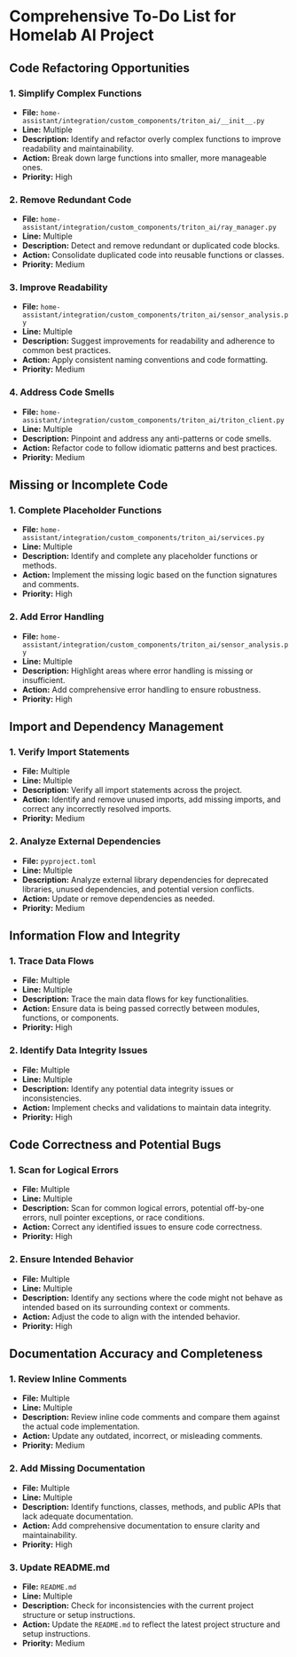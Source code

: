 # Comprehensive To-Do List for Homelab AI Project

## Code Refactoring Opportunities

### 1. Simplify Complex Functions
- **File:** `home-assistant/integration/custom_components/triton_ai/__init__.py`
- **Line:** Multiple
- **Description:** Identify and refactor overly complex functions to improve readability and maintainability.
- **Action:** Break down large functions into smaller, more manageable ones.
- **Priority:** High

### 2. Remove Redundant Code
- **File:** `home-assistant/integration/custom_components/triton_ai/ray_manager.py`
- **Line:** Multiple
- **Description:** Detect and remove redundant or duplicated code blocks.
- **Action:** Consolidate duplicated code into reusable functions or classes.
- **Priority:** Medium

### 3. Improve Readability
- **File:** `home-assistant/integration/custom_components/triton_ai/sensor_analysis.py`
- **Line:** Multiple
- **Description:** Suggest improvements for readability and adherence to common best practices.
- **Action:** Apply consistent naming conventions and code formatting.
- **Priority:** Medium

### 4. Address Code Smells
- **File:** `home-assistant/integration/custom_components/triton_ai/triton_client.py`
- **Line:** Multiple
- **Description:** Pinpoint and address any anti-patterns or code smells.
- **Action:** Refactor code to follow idiomatic patterns and best practices.
- **Priority:** Medium

## Missing or Incomplete Code

### 1. Complete Placeholder Functions
- **File:** `home-assistant/integration/custom_components/triton_ai/services.py`
- **Line:** Multiple
- **Description:** Identify and complete any placeholder functions or methods.
- **Action:** Implement the missing logic based on the function signatures and comments.
- **Priority:** High

### 2. Add Error Handling
- **File:** `home-assistant/integration/custom_components/triton_ai/sensor_analysis.py`
- **Line:** Multiple
- **Description:** Highlight areas where error handling is missing or insufficient.
- **Action:** Add comprehensive error handling to ensure robustness.
- **Priority:** High

## Import and Dependency Management

### 1. Verify Import Statements
- **File:** Multiple
- **Line:** Multiple
- **Description:** Verify all import statements across the project.
- **Action:** Identify and remove unused imports, add missing imports, and correct any incorrectly resolved imports.
- **Priority:** Medium

### 2. Analyze External Dependencies
- **File:** `pyproject.toml`
- **Line:** Multiple
- **Description:** Analyze external library dependencies for deprecated libraries, unused dependencies, and potential version conflicts.
- **Action:** Update or remove dependencies as needed.
- **Priority:** Medium

## Information Flow and Integrity

### 1. Trace Data Flows
- **File:** Multiple
- **Line:** Multiple
- **Description:** Trace the main data flows for key functionalities.
- **Action:** Ensure data is being passed correctly between modules, functions, or components.
- **Priority:** High

### 2. Identify Data Integrity Issues
- **File:** Multiple
- **Line:** Multiple
- **Description:** Identify any potential data integrity issues or inconsistencies.
- **Action:** Implement checks and validations to maintain data integrity.
- **Priority:** High

## Code Correctness and Potential Bugs

### 1. Scan for Logical Errors
- **File:** Multiple
- **Line:** Multiple
- **Description:** Scan for common logical errors, potential off-by-one errors, null pointer exceptions, or race conditions.
- **Action:** Correct any identified issues to ensure code correctness.
- **Priority:** High

### 2. Ensure Intended Behavior
- **File:** Multiple
- **Line:** Multiple
- **Description:** Identify any sections where the code might not behave as intended based on its surrounding context or comments.
- **Action:** Adjust the code to align with the intended behavior.
- **Priority:** High

## Documentation Accuracy and Completeness

### 1. Review Inline Comments
- **File:** Multiple
- **Line:** Multiple
- **Description:** Review inline code comments and compare them against the actual code implementation.
- **Action:** Update any outdated, incorrect, or misleading comments.
- **Priority:** Medium

### 2. Add Missing Documentation
- **File:** Multiple
- **Line:** Multiple
- **Description:** Identify functions, classes, methods, and public APIs that lack adequate documentation.
- **Action:** Add comprehensive documentation to ensure clarity and maintainability.
- **Priority:** High

### 3. Update README.md
- **File:** `README.md`
- **Line:** Multiple
- **Description:** Check for inconsistencies with the current project structure or setup instructions.
- **Action:** Update the `README.md` to reflect the latest project structure and setup instructions.
- **Priority:** Medium
